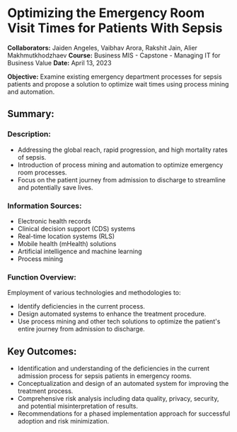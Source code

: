 # Optimizing the Emergency Room Visit Times for Patients With Sepsis

**Collaborators:** Jaiden Angeles, Vaibhav Arora, Rakshit Jain, Alier Makhmutkhodzhaev
**Course:** Business MIS - Capstone - Managing IT for Business Value
**Date:** April 13, 2023  

**Objective:** Examine existing emergency department processes for sepsis patients and propose a solution to optimize wait times using process mining and automation.

## Summary:

### Description:
- Addressing the global reach, rapid progression, and high mortality rates of sepsis.
- Introduction of process mining and automation to optimize emergency room processes.
- Focus on the patient journey from admission to discharge to streamline and potentially save lives.

### Information Sources:
- Electronic health records
- Clinical decision support (CDS) systems
- Real-time location systems (RLS)
- Mobile health (mHealth) solutions
- Artificial intelligence and machine learning
- Process mining

### Function Overview:
Employment of various technologies and methodologies to:
- Identify deficiencies in the current process.
- Design automated systems to enhance the treatment procedure.
- Use process mining and other tech solutions to optimize the patient's entire journey from admission to discharge.

## Key Outcomes:

- Identification and understanding of the deficiencies in the current admission process for sepsis patients in emergency rooms.
- Conceptualization and design of an automated system for improving the treatment process.
- Comprehensive risk analysis including data quality, privacy, security, and potential misinterpretation of results.
- Recommendations for a phased implementation approach for successful adoption and risk minimization.
